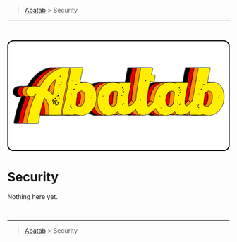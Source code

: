 <!-- A generic SECURITY.md template for a GitHub repository [b220907] -->
<!-- Last updated: 9.7.22 -->

<!-- DOCUMENTATION BREADCRUMBS -->
> [Abatab][CURRENT-BRANCH-URL] > Security
***

<br>
<div align="center">

  <!-- REPOSITORY LOGO -->
  [![REPOSITORY-LOGO][REPOSITORY-LOGO]][CURRENT-BRANCH-URL]

</div>

# Security

Nothing here yet.

<br>

<!-- DOCUMENTATION BREADCRUMBS -->
***
> [Abatab][CURRENT-BRANCH-URL] > Security

<!-- REFERENCE LINKS: REPOSITORY -->
[REPOSITORY-URL]: https://github.com/spectrum-health-systems/Abatab
[CURRENT-BRANCH-URL]: ../../../README.md
[REPOSITORY-LOGO]: ../../Logos/RepositoryLogo.png